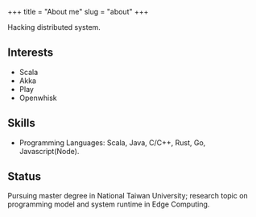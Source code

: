 +++
title = "About me"
slug = "about"
+++

Hacking distributed system.

## Interests

* Scala
* Akka
* Play
* Openwhisk

## Skills

* Programming Languages: Scala, Java, C/C++, Rust, Go, Javascript(Node).

## Status

Pursuing master degree in National Taiwan University; research topic on programming model and system runtime in Edge Computing.